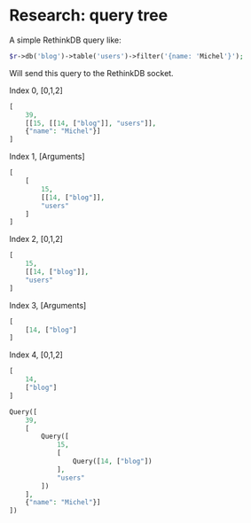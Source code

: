 # Research: query tree

A simple RethinkDB query like:

```php
$r->db('blog')->table('users')->filter('{name: 'Michel'}');
```

Will send this query to the RethinkDB socket.

Index 0, [0,1,2]
```php
[
    39, 
    [[15, [[14, ["blog"]], "users"]],
    {"name": "Michel"}]
]
```

Index 1, [Arguments]
```php
[
    [
        15,
        [[14, ["blog"]],
        "users"
    ]
]
```

Index 2, [0,1,2]
```php
[
    15,
    [[14, ["blog"]],
    "users"
]
```

Index 3, [Arguments]
```php
[
    [14, ["blog"]
]
```

Index 4, [0,1,2]
```php
[
    14,
    ["blog"]
]
```


```php
Query([
    39, 
    [
        Query([
            15,
            [
                Query([14, ["blog"])
            ],
            "users"
        ])
    ],
    {"name": "Michel"}]
])
```
